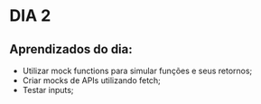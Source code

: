 # DIA 2

## Aprendizados do dia:
* Utilizar mock functions para simular funções e seus retornos;
* Criar mocks de APIs utilizando fetch;
* Testar inputs;